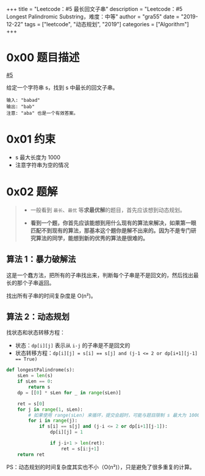 +++
title = "Leetcode：#5 最长回文子串"
description = "Leetcode：#5 Longest Palindromic Substring，难度：中等"
author = "gra55"
date = "2019-12-22"
tags = ["leetcode", "动态规划", "2019"]
categories = ["Algorithm"]
+++


# 0x00 题目描述

[#5](https://leetcode-cn.com/problems/longest-palindromic-substring/)

给定一个字符串 s，找到 s 中最长的回文子串。

```shell
输入: "babad"
输出: "bab"
注意: "aba" 也是一个有效答案。
```

# 0x01 约束

+ s 最大长度为 1000
+ 注意字符串为空的情况

# 0x02 题解

> + 一般看到 `最长`、`最优` 等**求最优解**的题目，首先应该想到动态规划。
> 
> + **看到一个题，你首先应该能想到用什么现有的算法来解决，如果第一眼匹配不到现有的算法，那基本这个题你是解不出来的。因为不是专门研究算法的同学，能想到新的优秀的算法是很难的。**

## 算法 1：暴力破解法

这是一个蠢方法，把所有的子串找出来，判断每个子串是不是回文的，然后找出最长的那个子串返回。

找出所有子串的时间复杂度是 O(n²)。

## 算法 2：动态规划

找状态和状态转移方程：

+ 状态：`dp[i][j]` 表示从 `i-j` 的子串是不是回文的
+ 状态转移方程：`dp[i][j] = s[i] == s[j] and (j-1 <= 2 or dp[i+1][j-1] == True)`

```python
def longestPalindrome(s):
    sLen = len(s)
    if sLen == 0:
        return s
    dp = [[0] * sLen for _ in range(sLen)]

    ret = s[0]
    for j in range(1, sLen):
        # 如果使用 range(sLen) 来循环，提交会超时，可能与题目限制 s 最大为 1000 有关，多一次循环就给超时了
        for i in range(j):
            if s[i] == s[j] and (j-i <= 2 or dp[i+1][j-1]):
                dp[i][j] = 1

                if j-i+1 > len(ret):
                    ret = s[i:j+1]
    return ret
```

PS：动态规划的时间复杂度其实也不小（O(n²)），只是避免了很多重复的计算。
